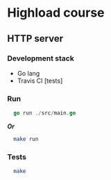 # Highload course

## HTTP server

### Development stack

* Go lang
* Travis CI [tests]

### Run


```go
  go run ./src/main.go
```  
***Or***  
```bash
  make run
```

### Tests

```bash
  make
```
